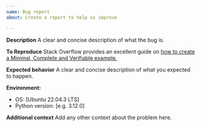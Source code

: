 ```yaml
---
name: Bug report
about: Create a report to help us improve

---
```


**Description**
A clear and concise description of what the bug is.

**To Reproduce**
Stack Overflow provides an excellent guide on [how to create a Minimal, Complete and Verifiable example.](https://stackoverflow.com/help/mcve)

**Expected behavior**
A clear and concise description of what you expected to happen.

**Environment:**
 - OS: [Ubuntu 22.04.3 LTS]
 - Python version: [e.g. 3.12.0]

**Additional context**
Add any other context about the problem here.
